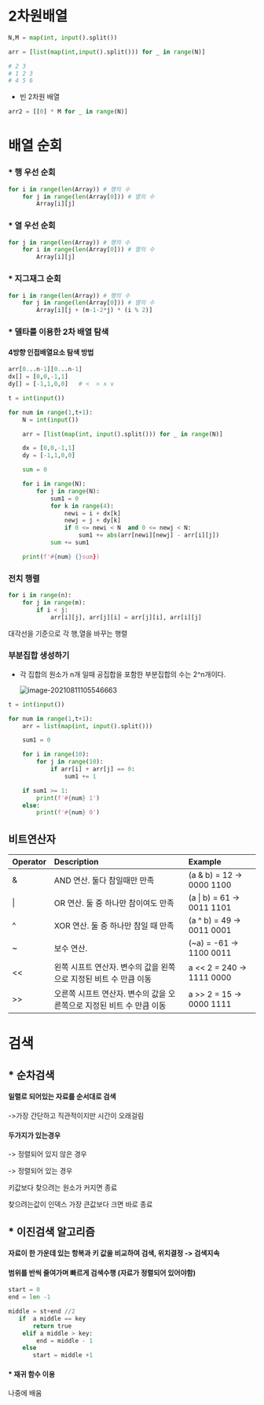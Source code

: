 # 2차원배열



```python
N,M = map(int, input().split())

arr = [list(map(int,input().split())) for _ in range(N)]

# 2 3 
# 1 2 3
# 4 5 6
```



* 빈 2차원 배열

```python
arr2 = [[0] * M for _ in range(N)]


```





# 배열 순회



### * 행 우선 순회

```python
for i in range(len(Array)) # 행의 수
	for j in range(len(Array[0])) # 열의 수
    	Array[i][j]
```



### * 열 우선 순회

```python
for j in range(len(Array)) # 행의 수
	for i in range(len(Array[0])) # 열의 수
    	Array[i][j]
```



### * 지그재그 순회

```python
for i in range(len(Array)) # 행의 수
	for j in range(len(Array[0])) # 열의 수
    	Array[i][j + (m-1-2*j) * (i % 2)]
```



### * 델타를 이용한 2차 배열 탐색

#### 4방향 인접배열요소 탐색 방법



```python
arr[0...n-1][0...n-1]
dx[] = [0,0,-1,1]
dy[] = [-1,1,0,0]   # <  > ∧ ∨


```



```python
t = int(input())

for num in range(1,t+1):
    N = int(input())

    arr = [list(map(int, input().split())) for _ in range(N)]

    dx = [0,0,-1,1]
    dy = [-1,1,0,0]

    sum = 0

    for i in range(N):
        for j in range(N):
            sum1 = 0
            for k in range(4):
                newi = i + dx[k]
                newj = j + dy[k]
                if 0 <= newi < N  and 0 <= newj < N:
                    sum1 += abs(arr[newi][newj] - arr[i][j])
            sum += sum1

    print(f'#{num} {}sum})
```





### 전치 행렬

```python
for i in range(n):
    for j in range(m):
        if i < j:
            arr[i][j], arr[j][i] = arr[j][i], arr[i][j]
```

대각선을 기준으로 각 행,열을 바꾸는 행렬





### 부분집합 생성하기

* 각 집합의 원소가 n개 일때 공집합을 포함한 부분집합의 수는 2^n개이다.

  ![image-20210811105546663](C:/Users/%EB%A5%98%ED%98%84%EC%A7%84/AppData/Roaming/Typora/typora-user-images/image-20210811105546663.png)



```python
t = int(input())

for num in range(1,t+1):
    arr = list(map(int, input().split()))

    sum1 = 0

    for i in range(10):
        for j in range(10):
            if arr[i] + arr[j] == 0:
                sum1 += 1

    if sum1 >= 1:
        print(f'#{num} 1')
    else:
        print(f'#{num} 0')
```



## 비트연산자



| Operator | Description                                                  | Example                   |
| :------- | :----------------------------------------------------------- | :------------------------ |
| &        | AND 연산. 둘다 참일때만 만족                                 | (a & b) = 12 → 0000 1100  |
| \|       | OR 연산. 둘 중 하나만 참이여도 만족                          | (a \| b) = 61 → 0011 1101 |
| ^        | XOR 연산. 둘 중 하나만 참일 때 만족                          | (a ^ b) = 49 → 0011 0001  |
| ~        | 보수 연산.                                                   | (~a) = -61 → 1100 0011    |
| <<       | 왼쪽 시프트 연산자. 변수의 값을 왼쪽으로 지정된 비트 수 만큼 이동 | a << 2 = 240 → 1111 0000  |
| >>       | 오른쪽 시프트 연산자. 변수의 값을 오른쪽으로 지정된 비트 수 만큼 이동 | a >> 2 = 15 → 0000 1111   |





# 검색



## * 순차검색

####  일렬로 되어있는 자료를 순서대로 검색

->가장 간단하고 직관적이지만 시간이 오래걸림

#### 두가지가 있는경우

-> 정렬되어 있지 않은 경우

 

-> 정렬되어 있는 경우 

키값보다 찾으려는 원소가 커지면 종료

찾으려는값이 인덱스 가장 큰값보다 크면 바로 종료



## * 이진검색 알고리즘

#### 자료이 한 가운데 있는 항복과 키 값을 비교하여 검색, 위치결정 -> 검색지속

#### 범위를 반씩 줄여가며 빠르게 검색수행 (자료가 정렬되어 있어야함)



 ```python
 start = 0
 end = len -1
 
 middle = st+end //2
 	if  a middle == key
     	return true
     elif a middle > key:
         end = middle - 1
     else 
     	start = middle +1
 ```





#### * 재귀 함수 이용

나중에 배움

